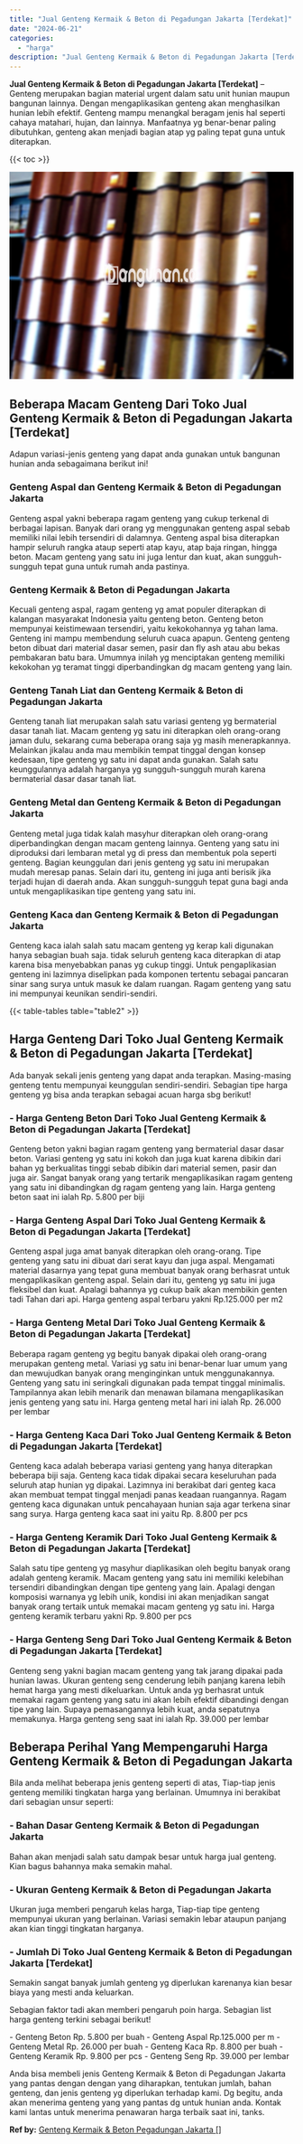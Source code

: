```yaml
---
title: "Jual Genteng Kermaik & Beton di Pegadungan Jakarta [Terdekat]"
date: "2024-06-21"
categories: 
  - "harga"
description: "Jual Genteng Kermaik & Beton di Pegadungan Jakarta [Terdekat]. Anda bisa membeli jenis Genteng Kermaik & Beton di Pegadungan Jakarta yang pantas dengan denga..."
---
```


**Jual Genteng Kermaik & Beton di Pegadungan Jakarta \[Terdekat\]** – Genteng merupakan bagian material urgent dalam satu unit hunian maupun bangunan lainnya. Dengan mengaplikasikan genteng akan menghasilkan hunian lebih efektif. Genteng mampu menangkal beragam jenis hal seperti cahaya matahari, hujan, dan lainnya. Manfaatnya yg benar-benar paling dibutuhkan, genteng akan menjadi bagian atap yg paling tepat guna untuk diterapkan.

{{< toc >}}

![Jual Genteng Kermaik & Beton di Pegadungan Jakarta [Terdekat]](/images/genteng-minimalis-murah14.png)

## Beberapa Macam Genteng Dari Toko Jual Genteng Kermaik & Beton di Pegadungan Jakarta \[Terdekat\]

Adapun variasi-jenis genteng yang dapat anda gunakan untuk bangunan hunian anda sebagaimana berikut ini!

### Genteng Aspal dan Genteng Kermaik & Beton di Pegadungan Jakarta

Genteng aspal yakni beberapa ragam genteng yang cukup terkenal di berbagai lapisan. Banyak dari orang yg menggunakan genteng aspal sebab memiliki nilai lebih tersendiri di dalamnya. Genteng aspal bisa diterapkan hampir seluruh rangka ataup seperti atap kayu, atap baja ringan, hingga beton. Macam genteng yang satu ini juga lentur dan kuat, akan sungguh-sungguh tepat guna untuk rumah anda pastinya.

### Genteng Kermaik & Beton di Pegadungan Jakarta

Kecuali genteng aspal, ragam genteng yg amat populer diterapkan di kalangan masyarakat Indonesia yaitu genteng beton. Genteng beton mempunyai keistimewaan tersendiri, yaitu kekokohannya yg tahan lama. Genteng ini mampu membendung seluruh cuaca apapun. Genteng genteng beton dibuat dari material dasar semen, pasir dan fly ash atau abu bekas pembakaran batu bara. Umumnya inilah yg menciptakan genteng memiliki kekokohan yg teramat tinggi diperbandingkan dg macam genteng yang lain.

### Genteng Tanah Liat dan Genteng Kermaik & Beton di Pegadungan Jakarta

Genteng tanah liat merupakan salah satu variasi genteng yg bermaterial dasar tanah liat. Macam genteng yg satu ini diterapkan oleh orang-orang jaman dulu, sekarang cuma beberapa orang saja yg masih menerapkannya. Melainkan jikalau anda mau membikin tempat tinggal dengan konsep kedesaan, tipe genteng yg satu ini dapat anda gunakan. Salah satu keunggulannya adalah harganya yg sungguh-sungguh murah karena bermaterial dasar dasar tanah liat.

### Genteng Metal dan Genteng Kermaik & Beton di Pegadungan Jakarta

Genteng metal juga tidak kalah masyhur diterapkan oleh orang-orang diperbandingkan dengan macam genteng lainnya. Genteng yang satu ini diproduksi dari lembaran metal yg di press dan membentuk pola seperti genteng. Bagian keunggulan dari jenis genteng yg satu ini merupakan mudah meresap panas. Selain dari itu, genteng ini juga anti berisik jika terjadi hujan di daerah anda. Akan sungguh-sungguh tepat guna bagi anda untuk mengaplikasikan tipe genteng yang satu ini.

### Genteng Kaca dan Genteng Kermaik & Beton di Pegadungan Jakarta

Genteng kaca ialah salah satu macam genteng yg kerap kali digunakan hanya sebagian buah saja. tidak seluruh genteng kaca diterapkan di atap karena bisa menyebabkan panas yg cukup tinggi. Untuk pengaplikasian genteng ini lazimnya diselipkan pada komponen tertentu sebagai pancaran sinar sang surya untuk masuk ke dalam ruangan. Ragam genteng yang satu ini mempunyai keunikan sendiri-sendiri.

{{< table-tables table="table2" >}}

## Harga Genteng Dari Toko Jual Genteng Kermaik & Beton di Pegadungan Jakarta \[Terdekat\]

Ada banyak sekali jenis genteng yang dapat anda terapkan. Masing-masing genteng tentu mempunyai keunggulan sendiri-sendiri. Sebagian tipe harga genteng yg bisa anda terapkan sebagai acuan harga sbg berikut!

### \- Harga Genteng Beton Dari Toko Jual Genteng Kermaik & Beton di Pegadungan Jakarta \[Terdekat\]

Genteng beton yakni bagian ragam genteng yang bermaterial dasar dasar beton. Variasi genteng yg satu ini kokoh dan juga kuat karena dibikin dari bahan yg berkualitas tinggi sebab dibikin dari material semen, pasir dan juga air. Sangat banyak orang yang tertarik mengaplikasikan ragam genteng yang satu ini dibandingkan dg ragam genteng yang lain. Harga genteng beton saat ini ialah Rp. 5.800 per biji

### \- Harga Genteng Aspal Dari Toko Jual Genteng Kermaik & Beton di Pegadungan Jakarta \[Terdekat\]

Genteng aspal juga amat banyak diterapkan oleh orang-orang. Tipe genteng yang satu ini dibuat dari serat kayu dan juga aspal. Mengamati material dasarnya yang tepat guna membuat banyak orang berhasrat untuk mengaplikasikan genteng aspal. Selain dari itu, genteng yg satu ini juga fleksibel dan kuat. Apalagi bahannya yg cukup baik akan membikin genten tadi Tahan dari api. Harga genteng aspal terbaru yakni Rp.125.000 per m2

### \- Harga Genteng Metal Dari Toko Jual Genteng Kermaik & Beton di Pegadungan Jakarta \[Terdekat\]

Beberapa ragam genteng yg begitu banyak dipakai oleh orang-orang merupakan genteng metal. Variasi yg satu ini benar-benar luar umum yang dan mewujudkan banyak orang menginginkan untuk menggunakannya. Genteng yang satu ini seringkali digunakan pada tempat tinggal minimalis. Tampilannya akan lebih menarik dan menawan bilamana mengaplikasikan jenis genteng yang satu ini. Harga genteng metal hari ini ialah Rp. 26.000 per lembar

### \- Harga Genteng Kaca Dari Toko Jual Genteng Kermaik & Beton di Pegadungan Jakarta \[Terdekat\]

Genteng kaca adalah beberapa variasi genteng yang hanya diterapkan beberapa biji saja. Genteng kaca tidak dipakai secara keseluruhan pada seluruh atap hunian yg dipakai. Lazimnya ini berakibat dari genteg kaca akan membuat tempat tinggal menjadi panas keadaan ruangannya. Ragam genteng kaca digunakan untuk pencahayaan hunian saja agar terkena sinar sang surya. Harga genteng kaca saat ini yaitu Rp. 8.800 per pcs

### \- Harga Genteng Keramik Dari Toko Jual Genteng Kermaik & Beton di Pegadungan Jakarta \[Terdekat\]

Salah satu tipe genteng yg masyhur diaplikasikan oleh begitu banyak orang adalah genteng keramik. Macam genteng yang satu ini memiliki kelebihan tersendiri dibandingkan dengan tipe genteng yang lain. Apalagi dengan komposisi warnanya yg lebih unik, kondisi ini akan menjadikan sangat banyak orang tertaik untuk memakai macam genteng yg satu ini. Harga genteng keramik terbaru yakni Rp. 9.800 per pcs

### \- Harga Genteng Seng Dari Toko Jual Genteng Kermaik & Beton di Pegadungan Jakarta \[Terdekat\]

Genteng seng yakni bagian macam genteng yang tak jarang dipakai pada hunian lawas. Ukuran genteng seng cenderung lebih panjang karena lebih hemat harga yang mesti dikeluarkan. Untuk anda yg berhasrat untuk memakai ragam genteng yang satu ini akan lebih efektif dibandingi dengan tipe yang lain. Supaya pemasangannya lebih kuat, anda sepatutnya memakunya. Harga genteng seng saat ini ialah Rp. 39.000 per lembar

## Beberapa Perihal Yang Mempengaruhi Harga Genteng Kermaik & Beton di Pegadungan Jakarta

Bila anda melihat beberapa jenis genteng seperti di atas, Tiap-tiap jenis genteng memiliki tingkatan harga yang berlainan. Umumnya ini berakibat dari sebagian unsur seperti:

### \- Bahan Dasar Genteng Kermaik & Beton di Pegadungan Jakarta

Bahan akan menjadi salah satu dampak besar untuk harga jual genteng. Kian bagus bahannya maka semakin mahal.

### \- Ukuran Genteng Kermaik & Beton di Pegadungan Jakarta

Ukuran juga memberi pengaruh kelas harga, Tiap-tiap tipe genteng mempunyai ukuran yang berlainan. Variasi semakin lebar ataupun panjang akan kian tinggi tingkatan harganya.

### \- Jumlah Di Toko Jual Genteng Kermaik & Beton di Pegadungan Jakarta \[Terdekat\]

Semakin sangat banyak jumlah genteng yg diperlukan karenanya kian besar biaya yang mesti anda keluarkan.

Sebagian faktor tadi akan memberi pengaruh poin harga. Sebagian list harga genteng terkini sebagai berikut!

\- Genteng Beton Rp. 5.800 per buah - Genteng Aspal Rp.125.000 per m - Genteng Metal Rp. 26.000 per buah - Genteng Kaca Rp. 8.800 per buah - Genteng Keramik Rp. 9.800 per pcs - Genteng Seng Rp. 39.000 per lembar

Anda bisa membeli jenis Genteng Kermaik & Beton di Pegadungan Jakarta yang pantas dengan dengan yang diharapkan, tentukan jumlah, bahan genteng, dan jenis genteng yg diperlukan terhadap kami. Dg begitu, anda akan menerima genteng yang yang pantas dg untuk hunian anda. Kontak kami lantas untuk menerima penawaran harga terbaik saat ini, tanks.

**Ref by:**  [Genteng Kermaik & Beton  Pegadungan Jakarta []](https://id.wikipedia.org/wiki/Genteng)
